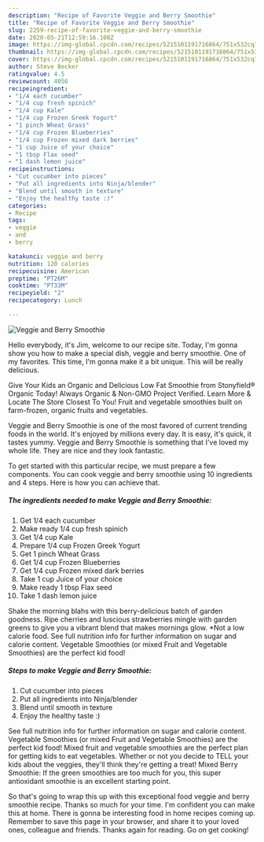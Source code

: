 ```yaml
---
description: "Recipe of Favorite Veggie and Berry Smoothie"
title: "Recipe of Favorite Veggie and Berry Smoothie"
slug: 2259-recipe-of-favorite-veggie-and-berry-smoothie
date: 2020-05-21T12:59:16.108Z
image: https://img-global.cpcdn.com/recipes/5215101191716864/751x532cq70/veggie-and-berry-smoothie-recipe-main-photo.jpg
thumbnail: https://img-global.cpcdn.com/recipes/5215101191716864/751x532cq70/veggie-and-berry-smoothie-recipe-main-photo.jpg
cover: https://img-global.cpcdn.com/recipes/5215101191716864/751x532cq70/veggie-and-berry-smoothie-recipe-main-photo.jpg
author: Steve Becker
ratingvalue: 4.5
reviewcount: 4056
recipeingredient:
- "1/4 each cucumber"
- "1/4 cup fresh spinich"
- "1/4 cup Kale"
- "1/4 cup Frozen Greek Yogurt"
- "1 pinch Wheat Grass"
- "1/4 cup Frozen Blueberries"
- "1/4 cup Frozen mixed dark berries"
- "1 cup Juice of your choice"
- "1 tbsp Flax seed"
- "1 dash lemon juice"
recipeinstructions:
- "Cut cucumber into pieces"
- "Put all ingredients into Ninja/blender"
- "Blend until smooth in texture"
- "Enjoy the healthy taste :)"
categories:
- Recipe
tags:
- veggie
- and
- berry

katakunci: veggie and berry 
nutrition: 120 calories
recipecuisine: American
preptime: "PT26M"
cooktime: "PT33M"
recipeyield: "2"
recipecategory: Lunch

---
```



![Veggie and Berry Smoothie](https://img-global.cpcdn.com/recipes/5215101191716864/751x532cq70/veggie-and-berry-smoothie-recipe-main-photo.jpg)

Hello everybody, it's Jim, welcome to our recipe site. Today, I'm gonna show you how to make a special dish, veggie and berry smoothie. One of my favorites. This time, I'm gonna make it a bit unique. This will be really delicious.

Give Your Kids an Organic and Delicious Low Fat Smoothie from Stonyfield® Organic Today! Always Organic &amp; Non-GMO Project Verified. Learn More &amp; Locate The Store Closest To You! Fruit and vegetable smoothies built on farm-frozen, organic fruits and vegetables.

Veggie and Berry Smoothie is one of the most favored of current trending foods in the world. It's enjoyed by millions every day. It is easy, it's quick, it tastes yummy. Veggie and Berry Smoothie is something that I've loved my whole life. They are nice and they look fantastic.


To get started with this particular recipe, we must prepare a few components. You can cook veggie and berry smoothie using 10 ingredients and 4 steps. Here is how you can achieve that.

<!--inarticleads1-->

##### The ingredients needed to make Veggie and Berry Smoothie:

1. Get 1/4 each cucumber
1. Make ready 1/4 cup fresh spinich
1. Get 1/4 cup Kale
1. Prepare 1/4 cup Frozen Greek Yogurt
1. Get 1 pinch Wheat Grass
1. Get 1/4 cup Frozen Blueberries
1. Get 1/4 cup Frozen mixed dark berries
1. Take 1 cup Juice of your choice
1. Make ready 1 tbsp Flax seed
1. Take 1 dash lemon juice


Shake the morning blahs with this berry-delicious batch of garden goodness. Ripe cherries and luscious strawberries mingle with garden greens to give you a vibrant blend that makes mornings glow. *Not a low calorie food. See full nutrition info for further information on sugar and calorie content. Vegetable Smoothies (or mixed Fruit and Vegetable Smoothies) are the perfect kid food! 

<!--inarticleads2-->

##### Steps to make Veggie and Berry Smoothie:

1. Cut cucumber into pieces
1. Put all ingredients into Ninja/blender
1. Blend until smooth in texture
1. Enjoy the healthy taste :)


See full nutrition info for further information on sugar and calorie content. Vegetable Smoothies (or mixed Fruit and Vegetable Smoothies) are the perfect kid food! Mixed fruit and vegetable smoothies are the perfect plan for getting kids to eat vegetables. Whether or not you decide to TELL your kids about the veggies, they&#39;ll think they&#39;re getting a treat! Mixed Berry Smoothie: If the green smoothies are too much for you, this super antioxidant smoothie is an excellent starting point. 

So that's going to wrap this up with this exceptional food veggie and berry smoothie recipe. Thanks so much for your time. I'm confident you can make this at home. There is gonna be interesting food in home recipes coming up. Remember to save this page in your browser, and share it to your loved ones, colleague and friends. Thanks again for reading. Go on get cooking!
